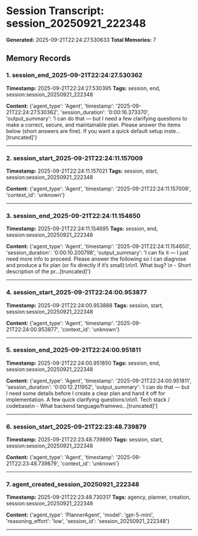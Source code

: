 # Session Transcript: session_20250921_222348

**Generated:** 2025-09-21T22:24:27.530633
**Total Memories:** 7

## Memory Records

### 1. session_end_2025-09-21T22:24:27.530362

**Timestamp:** 2025-09-21T22:24:27.530395
**Tags:** session, end, session:session_20250921_222348

**Content:** {'agent_type': 'Agent', 'timestamp': '2025-09-21T22:24:27.530362', 'session_duration': '0:00:16.373370', 'output_summary': 'I can do that — but I need a few clarifying questions to make a correct, secure, and maintainable plan. Please answer the items below (short answers are fine). If you want a quick default setup inste...[truncated]'}

---

### 2. session_start_2025-09-21T22:24:11.157009

**Timestamp:** 2025-09-21T22:24:11.157021
**Tags:** session, start, session:session_20250921_222348

**Content:** {'agent_type': 'Agent', 'timestamp': '2025-09-21T22:24:11.157009', 'context_id': 'unknown'}

---

### 3. session_end_2025-09-21T22:24:11.154650

**Timestamp:** 2025-09-21T22:24:11.154695
**Tags:** session, end, session:session_20250921_222348

**Content:** {'agent_type': 'Agent', 'timestamp': '2025-09-21T22:24:11.154650', 'session_duration': '0:00:10.200798', 'output_summary': 'I can fix it — I just need more info to proceed. Please answer the following so I can diagnose and produce a fix plan (or fix directly if it’s small):\n\n1. What bug?  \n   - Short description of the pr...[truncated]'}

---

### 4. session_start_2025-09-21T22:24:00.953877

**Timestamp:** 2025-09-21T22:24:00.953888
**Tags:** session, start, session:session_20250921_222348

**Content:** {'agent_type': 'Agent', 'timestamp': '2025-09-21T22:24:00.953877', 'context_id': 'unknown'}

---

### 5. session_end_2025-09-21T22:24:00.951811

**Timestamp:** 2025-09-21T22:24:00.951850
**Tags:** session, end, session:session_20250921_222348

**Content:** {'agent_type': 'Agent', 'timestamp': '2025-09-21T22:24:00.951811', 'session_duration': '0:00:12.211952', 'output_summary': 'I can do that — but I need some details before I create a clear plan and hand it off for implementation. A few quick clarifying questions:\n\n1. Tech stack / codebase\n   - What backend language/framewo...[truncated]'}

---

### 6. session_start_2025-09-21T22:23:48.739879

**Timestamp:** 2025-09-21T22:23:48.739890
**Tags:** session, start, session:session_20250921_222348

**Content:** {'agent_type': 'Agent', 'timestamp': '2025-09-21T22:23:48.739879', 'context_id': 'unknown'}

---

### 7. agent_created_session_20250921_222348

**Timestamp:** 2025-09-21T22:23:48.730317
**Tags:** agency, planner, creation, session:session_20250921_222348

**Content:** {'agent_type': 'PlannerAgent', 'model': 'gpt-5-mini', 'reasoning_effort': 'low', 'session_id': 'session_20250921_222348'}

---


